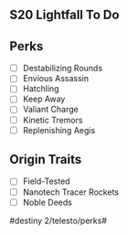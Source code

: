 ## S20 Lightfall To Do
## Perks
- [ ] Destabilizing Rounds
- [ ] Envious Assassin
- [ ] Hatchling
- [ ] Keep Away
- [ ] Valiant Charge
- [ ] Kinetic Tremors
- [ ] Replenishing Aegis
## Origin Traits
- [ ] Field-Tested
- [ ] Nanotech Tracer Rockets
- [ ] Noble Deeds

#destiny 2/telesto/perks#